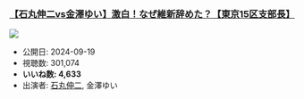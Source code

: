 ### [【石丸伸二vs金澤ゆい】激白！なぜ維新辞めた？【東京15区支部長】](https://www.youtube.com/watch?v=znrmkzhyJg4)
[![](https://img.youtube.com/vi/znrmkzhyJg4/sddefault.jpg)](https://www.youtube.com/watch?v=znrmkzhyJg4)
-   公開日: 2024-09-19
-   視聴数: 301,074
-   **いいね数: 4,633**
-   出演者: [石丸伸二](/rehacq_fan/people/石丸伸二 "wikilink"), 金澤ゆい
